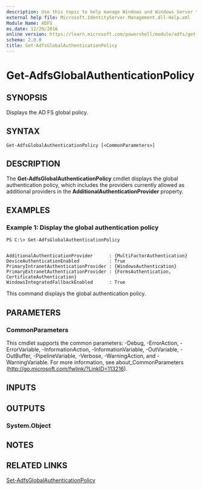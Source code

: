 ```yaml
---
description: Use this topic to help manage Windows and Windows Server technologies with Windows PowerShell.
external help file: Microsoft.IdentityServer.Management.dll-Help.xml
Module Name: ADFS
ms.date: 12/20/2016
online version: https://learn.microsoft.com/powershell/module/adfs/get-adfsglobalauthenticationpolicy?view=windowsserver2016-ps&wt.mc_id=ps-gethelp
schema: 2.0.0
title: Get-AdfsGlobalAuthenticationPolicy
---
```


# Get-AdfsGlobalAuthenticationPolicy

## SYNOPSIS
Displays the AD FS global policy.

## SYNTAX

```
Get-AdfsGlobalAuthenticationPolicy [<CommonParameters>]
```

## DESCRIPTION
The **Get-AdfsGlobalAuthenticationPolicy** cmdlet displays the global authentication policy, which includes the providers currently allowed as additional providers in the **AdditionalAuthenticationProvider** property.

## EXAMPLES

### Example 1: Display the global authentication policy
```
PS C:\> Get-AdfsGlobalAuthenticationPolicy


AdditionalAuthenticationProvider      : {MultiFactorAuthentication}
DeviceAuthenticationEnabled           : True
PrimaryIntranetAuthenticationProvider : {WindowsAuthentication}
PrimaryExtranetAuthenticationProvider : {FormsAuthentication, CertificateAuthentication}
WindowsIntegratedFallbackEnabled      : True
```

This command displays the global authentication policy.

## PARAMETERS

### CommonParameters
This cmdlet supports the common parameters: -Debug, -ErrorAction, -ErrorVariable, -InformationAction, -InformationVariable, -OutVariable, -OutBuffer, -PipelineVariable, -Verbose, -WarningAction, and -WarningVariable. For more information, see about_CommonParameters (http://go.microsoft.com/fwlink/?LinkID=113216).

## INPUTS

## OUTPUTS

### System.Object

## NOTES

## RELATED LINKS

[Set-AdfsGlobalAuthenticationPolicy](./Set-AdfsGlobalAuthenticationPolicy.md)

